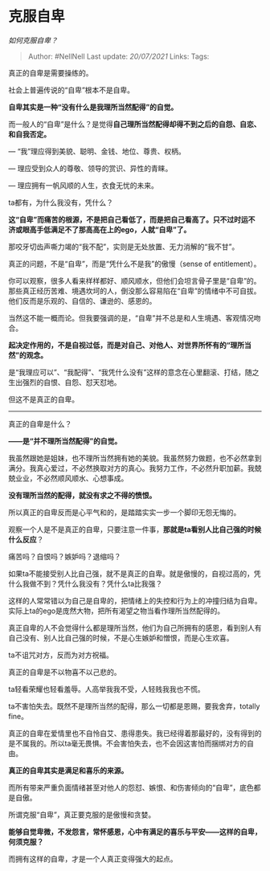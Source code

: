 # 克服自卑
*如何克服自卑？*

> Author: #NellNell 
Last update: *20/07/2021* 
Links:
Tags:    

真正的自卑是需要操练的。

社会上普遍传说的“自卑”根本不是自卑。

**自卑其实是一种“没有什么是我理所当然配得”的自觉。**

而一般人的“自卑”是什么？是觉得**自己理所当然配得却得不到之后的自怨、自恋、和自我否定。**

— “我”理应得到美貌、聪明、金钱、地位、尊贵、权柄。

— 理应受到众人的尊敬、领导的赏识、异性的青睐。

— 理应拥有一帆风顺的人生，衣食无忧的未来。

ta都有，为什么我没有，凭什么？

**这“自卑”而痛苦的根源，不是把自己看低了，而是把自己看高了。只不过时运不济或眼高手低满足不了那高高在上的ego，人就“自卑”了。**

那咬牙切齿声嘶力竭的“我不配”，实则是无处放置、无力消解的“我不甘”。

真正的问题，不是“自卑”，而是“凭什么不是我”的傲慢（sense of entitlement）。

你可以观察，很多人看来样样都好、顺风顺水，但他们会坦言骨子里是“自卑”的。那些真正经历苦难、境遇坎坷的人，倒没那么容易陷在“自卑”的情绪中不可自拔。他们反而是乐观的、自信的、谦逊的、感恩的。

当然这不能一概而论。但我要强调的是，“自卑”并不总是和人生境遇、客观情况吻合。

**起决定作用的，不是自视过低，而是对自己、对他人、对世界所怀有的“理所当然”的观念。**

是“我理应可以”、“我配得”、“我凭什么没有”这样的意念在心里翻滚、打结，随之生出强烈的自恨、自怨、怼天怼地。

但这不是真正的自卑。

---

真正的自卑是什么？

**——是“并不理所当然配得”的自觉。**

我虽然跟她是姐妹，也不理所当然拥有她的美貌。我虽然努力做题，也不必然拿到满分。我真心爱过，不必然换取对方的真心。我努力工作，不必然升职加薪。我兢兢业业，不必然顺风顺水、心想事成。

**没有理所当然的配得，就没有求之不得的愤恨。**

所以真正的自卑反而是心平气和的，是踏踏实实一步一个脚印无怨无悔的。

观察一个人是不是真正的自卑，只要注意一件事，**那就是ta看别人比自己强的时候什么反应**？

痛苦吗？自恨吗？嫉妒吗？退缩吗？

如果ta不能接受别人比自己强，就不是真正的自卑。就是傲慢的，自视过高的，凭什么我做不到？凭什么我没有？凭什么ta比我强？

这样的人常常错以为自己是自卑的，把情绪上的失控和行为上的冲撞归结为自卑。实际上ta的ego是庞然大物，把所有渴望之物当看作理所当然配得的。

  

真正自卑的人不会觉得什么都是理所当然，他们为自己所拥有的感恩，看到别人有自己没有、别人比自己强的时候，不是心生嫉妒和憎恨，而是心生欢喜。

ta不诅咒对方，反而为对方祝福。

真正的自卑是不以物喜不以己悲的。

ta轻看荣耀也轻看羞辱。人高举我我不受，人轻贱我我也不慌。

ta不害怕失去。既然不是理所当然的配得，那么一切都是恩赐，要我舍弃，totally fine。

真正的自卑在爱情里也不自怜自艾、患得患失。我已经得着那最好的，没有得到的是不属我的。所以ta毫无畏惧。不会害怕失去，也不会因这害怕而捆绑对方的自由。

**真正的自卑其实是满足和喜乐的来源。**

而所有带来严重负面情绪甚至对他人的怨怼、嫉恨、和伤害倾向的“自卑”，底色都是自傲。

所谓克服“自卑”，真正要克服的是傲慢和贪婪。

**能够自觉卑微，不发怨言，常怀感恩，心中有满足的喜乐与平安——这样的自卑，何须克服？**

而拥有这样的自卑，才是一个人真正变得强大的起点。